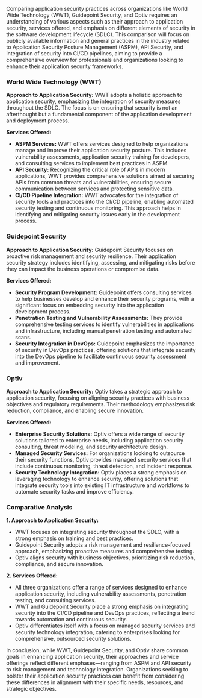 Comparing application security practices across organizations like World Wide Technology (WWT), Guidepoint Security, and Optiv requires an understanding of various aspects such as their approach to application security, services offered, and emphasis on different elements of security in the software development lifecycle (SDLC). This comparison will focus on publicly available information and general practices in the industry related to Application Security Posture Management (ASPM), API Security, and integration of security into CI/CD pipelines, aiming to provide a comprehensive overview for professionals and organizations looking to enhance their application security frameworks.

### World Wide Technology (WWT)

**Approach to Application Security:**
WWT adopts a holistic approach to application security, emphasizing the integration of security measures throughout the SDLC. The focus is on ensuring that security is not an afterthought but a fundamental component of the application development and deployment process.

**Services Offered:**
- **ASPM Services:** WWT offers services designed to help organizations manage and improve their application security posture. This includes vulnerability assessments, application security training for developers, and consulting services to implement best practices in ASPM.
- **API Security:** Recognizing the critical role of APIs in modern applications, WWT provides comprehensive solutions aimed at securing APIs from common threats and vulnerabilities, ensuring secure communication between services and protecting sensitive data.
- **CI/CD Pipeline Integration:** WWT advocates for the integration of security tools and practices into the CI/CD pipeline, enabling automated security testing and continuous monitoring. This approach helps in identifying and mitigating security issues early in the development process.

### Guidepoint Security

**Approach to Application Security:**
Guidepoint Security focuses on proactive risk management and security resilience. Their application security strategy includes identifying, assessing, and mitigating risks before they can impact the business operations or compromise data.

**Services Offered:**
- **Security Program Development:** Guidepoint offers consulting services to help businesses develop and enhance their security programs, with a significant focus on embedding security into the application development process.
- **Penetration Testing and Vulnerability Assessments:** They provide comprehensive testing services to identify vulnerabilities in applications and infrastructure, including manual penetration testing and automated scans.
- **Security Integration in DevOps:** Guidepoint emphasizes the importance of security in DevOps practices, offering solutions that integrate security into the DevOps pipeline to facilitate continuous security assessment and improvement.

### Optiv

**Approach to Application Security:**
Optiv takes a strategic approach to application security, focusing on aligning security practices with business objectives and regulatory requirements. Their methodology emphasizes risk reduction, compliance, and enabling secure innovation.

**Services Offered:**
- **Enterprise Security Solutions:** Optiv offers a wide range of security solutions tailored to enterprise needs, including application security consulting, threat modeling, and security architecture design.
- **Managed Security Services:** For organizations looking to outsource their security functions, Optiv provides managed security services that include continuous monitoring, threat detection, and incident response.
- **Security Technology Integration:** Optiv places a strong emphasis on leveraging technology to enhance security, offering solutions that integrate security tools into existing IT infrastructure and workflows to automate security tasks and improve efficiency.

### Comparative Analysis

**1. Approach to Application Security:**
- WWT focuses on integrating security throughout the SDLC, with a strong emphasis on training and best practices.
- Guidepoint Security adopts a risk management and resilience-focused approach, emphasizing proactive measures and comprehensive testing.
- Optiv aligns security with business objectives, prioritizing risk reduction, compliance, and secure innovation.

**2. Services Offered:**
- All three organizations offer a range of services designed to enhance application security, including vulnerability assessments, penetration testing, and consulting services.
- WWT and Guidepoint Security place a strong emphasis on integrating security into the CI/CD pipeline and DevOps practices, reflecting a trend towards automation and continuous security.
- Optiv differentiates itself with a focus on managed security services and security technology integration, catering to enterprises looking for comprehensive, outsourced security solutions.

In conclusion, while WWT, Guidepoint Security, and Optiv share common goals in enhancing application security, their approaches and service offerings reflect different emphases—ranging from ASPM and API security to risk management and technology integration. Organizations seeking to bolster their application security practices can benefit from considering these differences in alignment with their specific needs, resources, and strategic objectives.
